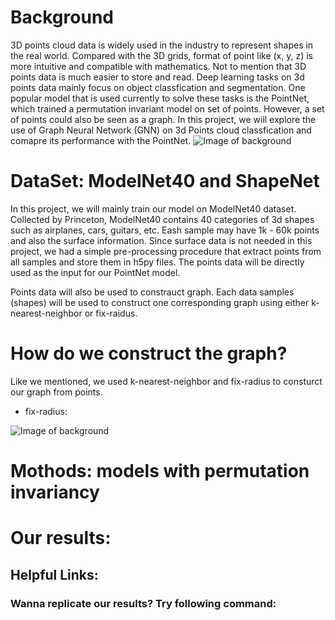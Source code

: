 # Background
3D points cloud data is widely used in the industry to represent shapes in the real world. Compared with the 3D grids, format of point like (x, y, z) is more intuitive and compatible with mathematics. Not to mention that 3D points data is much easier to store and read. Deep learning tasks on 3d points data mainly focus on object classfication and segmentation. One popular model that is used currently to solve these tasks is the PointNet, which trained a permutation invariant model on set of points. However, a set of points could also be seen as a graph. In this project, we will explore the use of Graph Neural Network (GNN) on 3d Points cloud classfication and comapre its performance with the PointNet. 
![Image of background](https://raw.githubusercontent.com/ctwayen/Graph-Neural-Network-on-3D-Points/main/images/background.PNG)

# DataSet: ModelNet40 and ShapeNet
In this project, we will mainly train our model on ModelNet40 dataset. Collected by Princeton, ModelNet40 contains 40 categories of 3d shapes such as airplanes, cars, guitars, etc. Eash sample may have 1k - 60k points and also the surface information. Since surface data is not needed in this project, we had a simple pre-processing procedure that extract points from all samples and store them in h5py files. The points data will be directly used as the input for our PointNet model. 

Points data will also be used to constrauct graph. Each data samples (shapes) will be used to construct one corresponding graph using either k-nearest-neighbor or fix-raidus. 


# How do we construct the graph?
Like we mentioned, we used k-nearest-neighbor and fix-radius to consturct our graph from points.

* fix-radius:

    
![Image of background](https://raw.githubusercontent.com/ctwayen/Graph-Neural-Network-on-3D-Points/main/images/dataset.PNG)

# Mothods: models with permutation invariancy

# Our results:

## Helpful Links:

### Wanna replicate our results? Try following command: